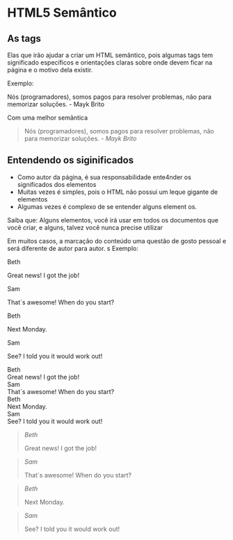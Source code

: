 # HTML5 Semântico 

## As tags

  Elas que irão ajudar a criar um HTML semântico, pois algumas tags tem significado específicos e orientações claras sobre onde devem ficar na página e o motivo dela existir. 

  Exemplo: 

  <p>
  Nós (programadores), somos pagos para resolver problemas, não para memorizar soluções.
            - Mayk Brito
  </p>

  Com uma melhor semântica 

  <blockquote> 
  Nós (programadores), somos pagos para resolver problemas, não para memorizar soluções.
              <cite>- Mayk Brito</cite>  
  </blockquote>

## Entendendo os siginificados 

  * Como autor da página, é sua responsabilidade ente4nder os significados dos elementos 
  * Muitas vezes é simples, pois o HTML não possui um leque gigante de elementos
  * Algumas vezes é complexo de se entender alguns element os.

  Saiba que: 
    Alguns elementos, você irá usar em todos os documentos que você criar, e alguns, talvez você nunca precise utilizar 

  Em muitos casos, a marcação do conteúdo uma questão de gosto pessoal e será diferente de autor para autor. 
s
  Exemplo: 

  <p>Beth</p>
  <p>Great news! I got the job!</p>
  <p>Sam</p>
  <p>That´s awesome! When do you start?</p>
  <p>Beth</p>
  <p>Next Monday.</p>
  <p>Sam</p>
  <p>See? I told you it would work out!</p>



  <dl class="chat">
    <dt>Beth</dt>
    <dt>Great news! I got the job!</dt>
    <dt>Sam</dt>
    <dt>That´s awesome! When do you start?</dt>
    <dt>Beth</dt>
    <dt>Next Monday.</dt>
    <dt>Sam</dt>
    <dt>See? I told you it would work out!</dt>
  </dl>  


  <blockquote>
    <cite>Beth</cite>
    <p>Great news! I got the job!</p>
  </blockquote>
  <blockquote>
    <cite>Sam</cite>
    <p>That´s awesome! When do you start?</p>
  </blockquote>
  <blockquote>
    <cite>Beth</cite>
    <p>Next Monday.</p>
  </blockquote>
  <blockquote>
    <cite>Sam</cite>
    <p>See? I told you it would work out!</p>
  </blockquote>
